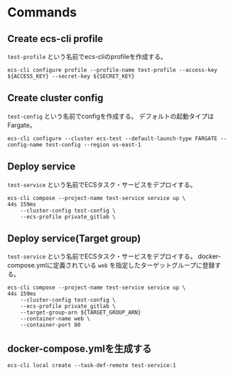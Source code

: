 # Commands
## Create ecs-cli profile
`test-profile` という名前でecs-cliのprofileを作成する。

```shell
ecs-cli configure profile --profile-name test-profile --access-key ${ACCESS_KEY} --secret-key ${SECRET_KEY}
```

## Create cluster config
`test-config` という名前でconfigを作成する。
デフォルトの起動タイプはFargate。

```shell
ecs-cli configure --cluster ecs-test --default-launch-type FARGATE --config-name test-config --region us-east-1
```

## Deploy service
`test-service` という名前でECSタスク・サービスをデプロイする。

```shell
ecs-cli compose --project-name test-service service up \                                                                                                                     44s 159ms
    --cluster-config test-config \
    --ecs-profile private_gitlab \
```

## Deploy service(Target group)
`test-service` という名前でECSタスク・サービスをデプロイする。
docker-compose.ymlに定義されている `web` を指定したターゲットグループに登録する。

```shell
ecs-cli compose --project-name test-service service up \                                                                                                                     44s 159ms
    --cluster-config test-config \
    --ecs-profile private_gitlab \
    --target-group-arn ${TARGET_GROUP_ARN}
    --container-name web \
    --container-port 80
```

## docker-compose.ymlを生成する
```shell
ecs-cli local create --task-def-remote test-service:1
```
